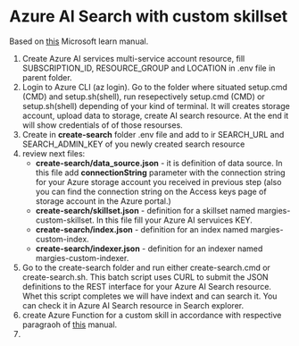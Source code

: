 # Azure AI Search with custom skillset

Based on [this](https://microsoftlearning.github.io/mslearn-knowledge-mining/Instructions/Exercises/02-search-skills.html) Microsoft learn manual.


1) Create Azure AI services multi-service account resource, fill SUBSCRIPTION_ID, RESOURCE_GROUP and LOCATION in .env file in parent folder.
1) Login to Azure CLI (az login). Go to the folder where situated setup.cmd (CMD) and setup.sh(shell), run resepectively setup.cmd (CMD) or setup.sh(shell) depending of your kind of terminal. It will creates storage account, upload data to storage, create AI search resource. At the end it will show credentials of of those resourses.
1) Create in **create-search** folder .env file and  add to ir SEARCH_URL and SEARCH_ADMIN_KEY of you newly created search resource
1) review next files:
   * **create-search/data_source.json** - it is definition of data source. In this file add **connectionString** parameter with the connection string for your Azure storage account you received in previous step (also you can find the connection string on the Access keys page of storage account in the Azure portal.)
   * **create-search/skillset.json** - definition for a skillset named margies-custom-skillset. In this file fill your Azure AI servuices KEY.
   * **create-search/index.json** -  definition for an index named margies-custom-index.
   * **create-search/indexer.json** - definition for an indexer named margies-custom-indexer.
 1) Go to the create-search folder and run either create-search.cmd or create-search.sh. This batch script uses CURL to submit the JSON definitions to the REST interface for your Azure AI Search resource. Whet this script completes we will have indext and can search it. You can check it in Azure AI Search resource in Search explorer.
 1) create Azure Function for a custom skill in accordance with respective paragraoh of [this](https://microsoftlearning.github.io/mslearn-knowledge-mining/Instructions/Exercises/02-search-skills.html) manual.
 1) 
 